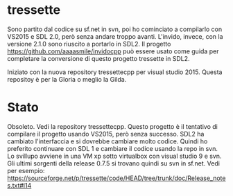 # tressette

Sono partito dal codice su sf.net in svn, poi ho cominciato a compilarlo con VS2015
e SDL 2.0, però senza andare troppo avanti. 
L'invido, invece, con la versione 2.1.0 
sono riuscito a portarlo in SDL2. Il progetto https://github.com/aaaasmile/invidocpp
può essere usato come guida per completare la conversione di questo progetto tressette in SDL2.

Iniziato con la nuova repository tressettecpp per visual studio 2015. Questa repositoy è per 
la Gloria o meglio la Gilda.

# Stato
Obsoleto. Vedi la repository tressettecpp.
Questo progetto è il tentativo di compilare il progetto usando VS2015, però senza successo.
SDL2 ha cambiato l'interfaccia e si dovrebbe cambiare molto codice.
Quindi ho preferito continuare con SDL 1 e cambiare il codice usando la repo in svn.
Lo svillupo avviene in una VM xp sotto virtualbox con visual studio 9 e svn.
Gli ultimi sorgenti della release 0.7.5 si trovano quindi su svn in sf.net. Vedi per esempio:
https://sourceforge.net/p/tressette/code/HEAD/tree/trunk/doc/Release_notes.txt#l14
